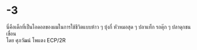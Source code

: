 # -3
นี่คือเด็กที่เป็นไอดอลของผมในการใช้ชีวิตแบบห้าว ๆ 
บุ้งกี๋ หัวหมอสุด ๆ ปลาแท็ก รถตุ๊ก ๆ ปลาดุกชนเขื่อน  
โดย ศุภวัฒน์ โพแตง ECP/2R
